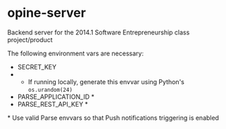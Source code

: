 opine-server
============

Backend server for the 2014.1 Software Entrepreneurship class project/product

The following environment vars are necessary:

* SECRET_KEY
* * If running locally, generate this envvar using Python's `os.urandom(24)`
* PARSE_APPLICATION_ID \*
* PARSE_REST_API_KEY \*

\* Use valid Parse envvars so that Push notifications triggering is enabled
